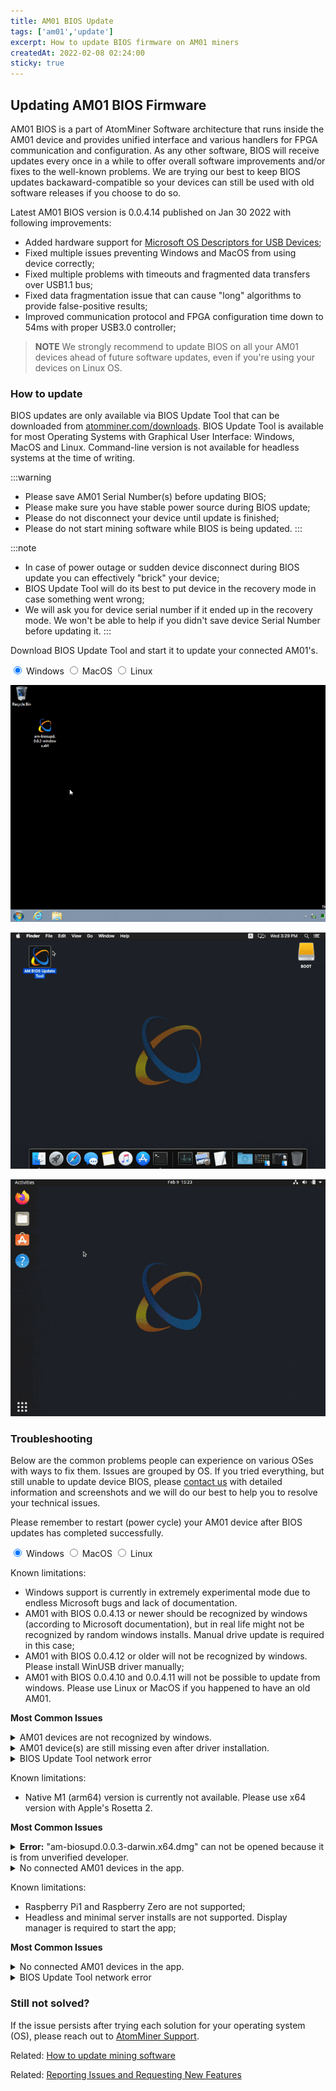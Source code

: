```yaml
---
title: AM01 BIOS Update
tags: ['am01','update']
excerpt: How to update BIOS firmware on AM01 miners
createdAt: 2022-02-08 02:24:00
sticky: true
---
```


## Updating AM01 BIOS Firmware

AM01 BIOS is a part of AtomMiner Software architecture that runs inside the AM01 device and provides unified interface and various handlers for FPGA communication and configuration. As any other software, BIOS will receive updates every once in a while to offer overall software improvements and/or fixes to the well-known problems. We are trying our best to keep BIOS updates backaward-compatible so your devices can still be used with old software releases if you choose to do so.

Latest AM01 BIOS version is 0.0.4.14 published on Jan 30 2022 with following improvements:
 - Added hardware support for [Microsoft OS Descriptors for USB Devices](https://docs.microsoft.com/en-us/windows-hardware/drivers/usbcon/microsoft-defined-usb-descriptors);
 - Fixed multiple issues preventing Windows and MacOS from using device correctly;
 - Fixed multiple problems with timeouts and fragmented data transfers over USB1.1 bus;
 - Fixed data fragmentation issue that can cause "long" algorithms to provide false-positive results;
 - Improved communication protocol and FPGA configuration time down to 54ms with proper USB3.0 controller;

>  **NOTE** We strongly recommend to update BIOS on all your AM01 devices ahead of future software updates, even if you're using your devices on Linux OS.

### How to update 

BIOS updates are only available via BIOS Update Tool that can be downloaded from [atomminer.com/downloads](https://atomminer.com/downloads). BIOS Update Tool is available for most Operating Systems with Graphical User Interface: Windows, MacOS and Linux. Command-line version is not available for headless systems at the time of writing.

:::warning
- Please save AM01 Serial Number(s) before updating BIOS;
- Please make sure you have stable power source during BIOS update;
- Please do not disconnect your device until update is finished;
- Please do not start mining software while BIOS is being updated.
:::

:::note
- In case of power outage or sudden device disconnect during BIOS update you can effectively "brick" your device;
- BIOS Update Tool will do its best to put device in the recovery mode in case something went wrong;
- We will ask you for device serial number if it ended up in the recovery mode. We won't be able to help if you didn't save device Serial Number before updating it.
:::

Download BIOS Update Tool and start it to update your connected AM01's.
<div class="tabset">
  <input type="radio" name="tabset" id="tab1" aria-controls="win" checked>
  <label for="tab1">Windows</label>
  <input type="radio" name="tabset" id="tab2" aria-controls="mac">
  <label for="tab2">MacOS</label>
  <input type="radio" name="tabset" id="tab3" aria-controls="linux">
  <label for="tab3">Linux</label>
  
  <div class="tab-panels">
    <section id="win" class="tab-panel">
			<div>

![am01-bios-update-windows](./bios-update-win.opt.gif)

</div>
  	</section>
    <section id="mac" class="tab-panel">
      <div>

![am01-bios-update-macos](./bios-update-mac.opt.gif)

</div>
    </section>
    <section id="linux" class="tab-panel">
      <div>

![am01-bios-update-linux](./bios-update-linux.opt.gif)

</div>
    </section>
  </div>

### Troubleshooting

Below are the common problems people can experience on various OSes with ways to fix them. Issues are grouped by OS. If you tried everything, but still unable to update device BIOS, please [contact us](mailto:support@atomminer.com) with detailed information and screenshots and we will do our best to help you to resolve your technical issues.

Please remember to restart (power cycle) your AM01 device after BIOS updates has completed successfully.

<div class="tabset">
  <input type="radio" name="tabset2" id="tab12" aria-controls="win2" checked>
  <label for="tab12">Windows</label>
  <input type="radio" name="tabset2" id="tab22" aria-controls="mac2">
  <label for="tab22">MacOS</label>
  <input type="radio" name="tabset2" id="tab32" aria-controls="linux2">
  <label for="tab32">Linux</label>
  
  <div class="tab-panels">
    <section id="win2" class="tab-panel">
			<div>

Known limitations: 
- Windows support is currently in extremely experimental mode due to endless Microsoft bugs and lack of documentation.
- AM01 with BIOS 0.0.4.13 or newer should be recognized by windows (according to Microsoft documentation), but in real life might not be recognized by random windows installs. Manual drive update is required in this case;
- AM01 with BIOS 0.0.4.12 or older will not be recognized by windows. Please install WinUSB driver manually;
- AM01 with BIOS 0.0.4.10 and 0.0.4.11 will not be possible to update from windows. Please use Linux or MacOS if you happened to have an old AM01.

**Most Common Issues**

<details>
  <summary>AM01 devices are not recognized by windows.</summary>

Install WinUsb driver for AM01 device. Driver can be installed using built-in windows driver update mechanism. If it doesn't work (likely), you can use [Zadig](https://zadig.akeo.ie/) open-source driver installer to install WinUSB driver to be used with AM01 devices.

</details>
<details>
  <summary>AM01 device(s) are still missing even after driver installation.</summary>
  Try starting BIOS Update Tool "as Administrator" or try another USB cable or USB port.
</details>
<details>
  <summary>BIOS Update Tool network error</summary>
  Turn off any anti-virus, firewall and VPN software on your computer and try again. Whitelist `AM BIOS Update Tool` in your antivirus if that worked.
</details>


</div>
  	</section>
    <section id="mac2" class="tab-panel">
      <div>

Known limitations: 
- Native M1 (arm64) version is currently not available. Please use x64 version with Apple's Rosetta 2.

**Most Common Issues**

<details>
  <summary><b>Error:</b> "am-biosupd.0.0.3-darwin.x64.dmg" can not be opened because it is from unverified developer.</summary>
  Please enable this application under 'Security & Privacy' settings:

![enable-am-biousupd](./macos-security.png)
</details>
<details>
  <summary>No connected AM01 devices in the app.</summary>
  Try another USB cable or USB port; Try to turn off any anti-virus, firewall and VPN software on your computer and try again.
</details>

</div>
    </section>
    <section id="linux2" class="tab-panel">
      <div>

Known limitations: 
- Raspberry Pi1 and Raspberry Zero are not supported;
- Headless and minimal server installs are not supported. Display manager is required to start the app;

**Most Common Issues**

<details>
  <summary>No connected AM01 devices in the app.</summary>
Set up udev rules using the following code snippet and try again:

```bash
wget -q -O - https://static.atomminer.com/software/linux-udev-rules.sh | sudo bash
```

</details>
<details>
  <summary>BIOS Update Tool network error</summary>
  Check your internet connection and try again.
</details>

</div>
    </section>
  </div>
  
</div>


### Still not solved?

If the issue persists after trying each solution for your operating system (OS), please reach out to [AtomMiner Support](mailto:support@atomminer.com).

Related: [How to update mining software](/kb/update-mining-software)

Related: [Reporting Issues and Requesting New Features](/kb/report-issues-and-feature-requests)

